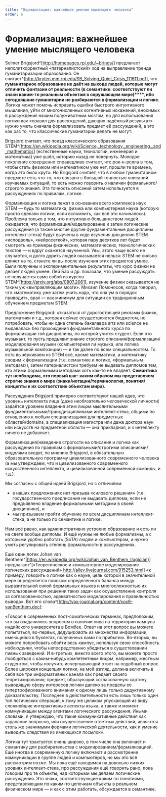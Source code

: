 ```yaml
---
title: "Формализация: важнейшее умение мыслящего человека"
order: 6
---
```


# Формализация: важнейшее умение мыслящего человека

Selmer Brigsjord^[<http://homepages.rpi.edu/~brings/>] предлагает неполиткорректный «патерналистский» ход на выправление тренда гуманитаризации образования. Он считает^[<http://kryten.mm.rpi.edu/SB_Solving_Quiet_Crisis_111611.pdf>], что **гуманитарное образование не даёт на выходе людей, которые могут отличить фантазии от реальности** **(в семантике: соответствуют ли знаки каким-то реальным объектам в окружающем мире)****, ибо сегодняшние гуманитарии не разбираются в формализации и логике.** Логика может помочь исправить ошибки быстрого интуитивного мышления, уйти от многочисленных когнитивных искажений, вносимых в рассуждения нашим полуживотным мозгом, но для использования логики как «правил для рассуждений, дающих надёжный результат» нужно уметь сначала формализовать предмет её рассуждений, а это как раз то, что классические гуманитарии делать не могут.

Brigsjord считает, что поезд классического образования STEM^[<https://en.wikipedia.org/wiki/Science,_technology,_engineering,_and_mathematics>] (естественные науки, технологии, инженерия и математика) уже ушёл, историю назад не повернуть. Молодое поколение совершенно справедливо считает, что рок-н-ролла в том, чтобы стать физиком или математиком уже нет, прошли те времена, когда это было круто. Но Brigsjord считает, что в любом гуманитарном предмете есть что-то, что связано с большой точностью описаний изучаемых ситуаций, то есть можно говорить о наличии формального/строгого знания. Эта точность описаний затем используется в рассуждениях по правилам, логике.

Формализация и логика лежат в основании всего комплекса наук STEM — будь то математика, физика или компьютерная наука (которую просто сделали логики, если вспомнить, как всё это начиналось). Проблема только в том, что интуитивно большинством людей ожидается, что формализация/моделирование и затем логические рассуждения (а также многие другие фундаментальные дисциплины интеллект-стека) будут выучены в ходе изучения дисциплин STEM «исподволь», «нейросеткой», которая пару десятков лет будет смотреть на примеры физических, математических, технологических текстов — и вдруг окажется наученной. Увы, этого чаще всего не случается, и долго дурить людей оказывается нельзя: STEM не сильно влияет на то, станете ли вы после изучения этих предметов умнее. Были получены и экспериментальные результаты, что курс физики не делает людей умнее. Лей Бао и др. показали, что умение рассуждать не получается само собой из курсов STEM^[<https://arxiv.org/abs/0807.2061>], изучение физики оказывается не таким уж «выправляющим мозги». Михаил Ломоносов, когда говорил, что «математику уже затем учить надо, что она ум в порядок приводит», врал — как минимум для ситуации со традиционным обучением предметам STEM.

Предложение Brigsjord: отказаться от дорогостоящей рекламы физики, математики и т.д., которая сейчас осуществляется бюджетом, но потребовать, чтобы ни одна степень бакалавра arts или science не выдавалась без прохождения фундаментального курса по формализации той дисциплины, по которой учится студент. Если это музыкант, то пусть предъявит знание строгого описания/формализации/моделирования музыки (компьютерная ли музыка, или логика музыкальной композиции) — и так далее по всем специальностям. То есть вычёркиваем из STEM всё, кроме математики, а математику сводим к формализации (т.е. семантике и логике, «формальным методам»), затем патерналистски требуем не выдавать дипломов тем, кто этими формальными методами хоть как-то не владеет. **Семантика тут необходима, это первый шаг: каким образом мы представляем строгие знания о мире (знаки/нотации/терминология, понятия/концепты и их соответствие объектам мира).**

Рассуждения Brigsjord примерно соответствуют нашей идее, что уровень интеллекта лица (даже необязательно человеческой личности) задаётся уровнем владения этим лицом мыслительными фундаментальными/трансдисциплинами интеллект-стека, общими по отношению к любым специализациям для предметных областей/domains, а специализация магистра или даже доктора наук или искусств на предметной области — она прикладная, и к интеллекту ничего не добавляет.

Формализация/наведение строгости на описания и логика как рассуждения по правилам с формальными/строгими описаниями/моделями входят, по мнению Brigsjord, в обязательную образовательную программу цивилизованного современного человека (а мы утверждаем, что и цивилизованного современного искусственного интеллекта, и цивилизованной современной команды, и т.д.).

Мы согласны с общей идеей Brigsjord, но с отличиями:

* в наших предложениях нет призыва «силового решения» (т.е. государственного предписания не выдавать диплома, если не предъявлено владение формальными методами в своей дисциплине), и
* мы призываем пройти обучение по всем дисциплинам интеллект-стека, а не только по семантике и логике.

Нам всё равно, как административно устроено образование и есть ли на свете вообще дипломы. И ещё нужны не любые формализмы, а с которыми удобно работать (SoTA) людям и компьютерам, и нужно уметь регулировать степень формальности в рассуждениях.

Ещё один логик Johan van Benthem^[<https://en.wikipedia.org/wiki/Johan_van_Benthem_(logician>)] предлагает^[«Теоретическое и компьютерное моделирование логических рассуждений» <http://ailev.livejournal.com/915253.html>] «к примеру, говорить о логике как о науке, цель которой в значительной мере определяется поиском определенного баланса между выразительной силой формальных языков и многосложностью их использования при решении таких задач как осуществление контроля за согласованностью, адекватностью моделирования и правильностью вывода». Вот его слова^[<http://vox-journal.org/content/vox9-vanBenthem.doc>]:

«Говоря в современных пост-соматических терминах, предположим, что вы озадачились вопросом о наличии пива на территории кампуса индийского университета в Бомбее. Ответ на этот вопрос вы можете попытаться, во-первых, *дедуцировать* из множества информации, имеющейся в буклетах, полученных вами по прибытию. Во-вторых, вы можете попробовать обойти весь кампус, используя свою способность *наблюдения*, чтобы непосредственно убедиться в существовании пивных заведений. И в-третьих, вместо всего этого, вы можете просто *пообщаться* с каким-нибудь компетентным лицом, например, местным студентом, чтобы получить исчерпывающий ответ на подобный вопрос. Более широкая концепция логики, на мой взгляд, должна включать в себя все три информативных канала как предмет своего теоретизирования; предмет, образующий согласованную картину, выводящую сферу интересов логики далеко за пределы ее гипертрофированного внимания к одному лишь только дедуктивному доказательству. Последнее в действительности есть лишь только один тип логических операций, к тому же целиком упускающий из виду сложнейшие интерактивные аспекты языка, а также и момент коммуникации между агентами логического рассуждения. Иными словами, я утверждаю, что такие коммуникативные действия как задавание вопросов, или осуществление ответных действий, являются столь же значимыми формами логической деятельности, как и умение выводить следствия из имеющихся посылок».

Логика тут трактуется очень широко, в том числе она включает и семантику для разбирательства с моделированием/формализацией. Ещё иногда в современную логику включают и рассмотрение коммуникации в группе людей и компьютеров, но мы это всё рассмотрим позже. Мы пока ещё находимся на довольно низких уровнях интеллект-стека, про рассуждения ещё говорить рано, пока говорим про те объекты, над которыми мы делаем логические рассуждения. Это знаки, соответствующие каким-то понятиями, представляющим по каким-то цепочкам объекты в реальном физическом мире — и как с этим работать, обсуждается в семантике.